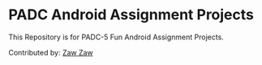 # PADC Android Assignment Projects

This Repository is for PADC-5 Fun Android Assignment Projects.

Contributed by: [Zaw Zaw](https://forum.xda-developers.com/member.php?u=7581611)
